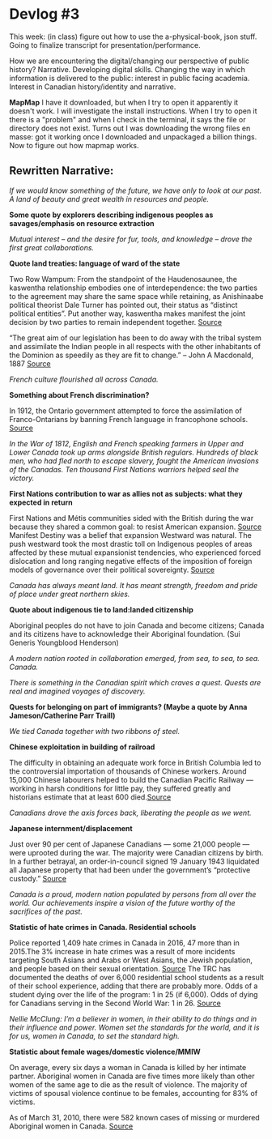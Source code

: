 # Devlog #3

This week: (in class) figure out how to use the a-physical-book, json stuff. Going to finalize transcript for presentation/performance. 

How we are encountering the digital/changing our perspective of public history? Narrative. Developing digital skills. Changing the way in which information is delivered to the public: interest in public facing academia. Interest in Canadian history/identity and narrative. 

**MapMap** I have it downloaded, but when I try to open it apparently it doesn't work. I will investigate the install instructions. When I try to open it there is a "problem" and when I check in the terminal, it says the file or directory does not exist. Turns out I was downloading the wrong files en masse: got it working once I downloaded and unpackaged a billion things. Now to figure out how mapmap works. 

## Rewritten Narrative:

*If we would know something of the future, we have only to look at our past.*
*A land of beauty and great wealth in resources and people.*

**Some quote by explorers describing indigenous peoples as savages/emphasis on resource extraction**

*Mutual interest – and the desire for fur, tools, and knowledge – drove the first great collaborations.*

**Quote land treaties: language of ward of the state** 

Two Row Wampum:  From the standpoint of the Haudenosaunee, the kaswentha relationship embodies one of interdependence: the two parties to the agreement may share the same space while retaining, as Anishinaabe political theorist Dale Turner has pointed out, their status as “distinct political entities”. Put another way, kaswentha makes manifest the joint decision by two parties to remain independent together.
[Source](http://honorthetworow.org/wp-content/uploads/2012/01/The-Meaning-of-Kaswentha-and-the-Two-Row.pdf)

“The great aim of our legislation has been to do away with the tribal system and assimilate the Indian people in all respects with the other inhabitants of the Dominion as speedily as they are fit to change.”
– John A Macdonald, 1887 [Source](http://indigenousfoundations.web.arts.ubc.ca/the_indian_act/)

*French culture flourished all across Canada.*

**Something about French discrimination?**

In 1912, the Ontario government attempted to force the assimilation of Franco-Ontarians by banning French language in francophone schools. [Source](http://www.huffingtonpost.ca/rachel-decoste/most-discriminatory-canadian-laws_b_3932297.html)

*In the War of 1812, English and French speaking farmers in Upper and Lower Canada took up arms alongside British regulars. Hundreds of black men, who had fled north to escape slavery, fought the American invasions of the Canadas. Ten thousand First Nations warriors helped seal the victory.*

**First Nations contribution to war as allies not as subjects: what they expected in return**

First Nations and Métis communities sided with the British during the war because they shared a common goal: to resist American expansion. [Source](https://www.aadnc-aandc.gc.ca/eng/1338906261900/1338906300039)
Manifest Destiny was a belief that expansion Westward was natural. The push westward took the most drastic toll on Indigenous peoples of areas affected by these mutual expansionist tendencies, who experienced forced dislocation and long ranging negative effects of the imposition of foreign models of governance over their political sovereignty. [Source](https://www.thecanadianencyclopedia.ca/en/article/manifest-destiny/)


*Canada has always meant land. It has meant strength, freedom and pride of place under great northern skies.*

**Quote about indigenous tie to land:landed citizenship** 

Aboriginal peoples do not have to join Canada and become
citizens; Canada and its citizens have to acknowledge their Aboriginal foundation. (Sui Generis Youngblood Henderson)

*A modern nation rooted in collaboration emerged, from sea, to sea, to sea. Canada.*

*There is something in the Canadian spirit which craves a quest.*
*Quests are real and imagined voyages of discovery.*

**Quests for belonging on part of immigrants? (Maybe a quote by Anna Jameson/Catherine Parr Traill)** 

*We tied Canada together with two ribbons of steel.*

**Chinese exploitation in building of railroad** 

The difficulty in obtaining an adequate work force in British Columbia led to the controversial importation of thousands of Chinese workers. Around 15,000 Chinese labourers helped to build the Canadian Pacific Railway — working in harsh conditions for little pay, they suffered greatly and historians estimate that at least 600 died.[Source](https://www.thecanadianencyclopedia.ca/en/article/canadian-pacific-railway/)

*Canadians drove the axis forces back, liberating the people as we went.*

**Japanese internment/displacement** 

Just over 90 per cent of Japanese Canadians — some 21,000 people — were uprooted during the war. The majority were Canadian citizens by birth.
In a further betrayal, an order-in-council signed 19 January 1943 liquidated all Japanese property that had been under the government’s “protective custody.”  [Source](https://www.thecanadianencyclopedia.ca/en/article/japanese-internment-banished-and-beyond-tears-feature/)

*Canada is a proud, modern nation populated by persons from all over the world.
Our achievements inspire a vision of the future worthy of the sacrifices of the past.*

**Statistic of hate crimes in Canada. Residential schools**

Police reported 1,409 hate crimes in Canada in 2016, 47 more than in 2015.The 3% increase in hate crimes was a result of more incidents targeting South Asians and Arabs or West Asians, the Jewish population, and people based on their sexual orientation. [Source](http://www.statcan.gc.ca/daily-quotidien/171128/dq171128d-eng.htm)
The TRC has documented the deaths of over 6,000 residential school students as a result of their school experience, adding that there are probably more. 
Odds of a student dying over the life of the program: 1 in 25 (if 6,000).
Odds of dying for Canadians serving in the Second World War: 1 in 26. [Source](http://www.cbc.ca/news/indigenous/truth-and-reconciliation-commission-by-the-numbers-1.3096185)

*Nellie McClung: I’m a believer in women, in their ability to do things and in their influence and power. Women set the standards for the world, and it is for us, women in Canada, to set the standard high.*

**Statistic about female wages/domestic violence/MMIW**

On average, every six days a woman in Canada is killed by her intimate partner. Aboriginal women in Canada are five times more likely than other women of the same age to die as the result of violence. The majority of victims of spousal violence continue to be females, accounting for 83% of victims.

As of March 31, 2010, there were 582 known cases of missing or murdered Aboriginal women in Canada. [Source](http://www.bwss.org/resources/information-on-abuse/numbers-are-people-too/)
